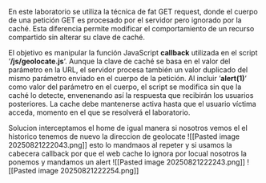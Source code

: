 En este laboratorio se utiliza la técnica de fat GET request, donde el cuerpo de una petición GET es procesado por el servidor pero ignorado por la caché. Esta diferencia permite modificar el comportamiento de un recurso compartido sin alterar su clave de caché.

El objetivo es manipular la función JavaScript **callback** utilizada en el script ‘**/js/geolocate.js**‘. Aunque la clave de caché se basa en el valor del parámetro en la URL, el servidor procesa también un valor duplicado del mismo parámetro enviado en el cuerpo de la petición. Al incluir ‘**alert(1)**‘ como valor del parámetro en el cuerpo, el script se modifica sin que la caché lo detecte, envenenando así la respuesta que recibirán los usuarios posteriores. La cache debe mantenerse activa hasta que el usuario víctima acceda, momento en el que se resolverá el laboratorio.

Solucion
interceptamos el home
de igual manera si nosotros vemos el el historico tenemos de nuevo la direccion de geolocate
![[Pasted image 20250821222043.png]]
esto lo mandmaos al repeter y si usamos la cabecera callback por que el web cache lo ignora por locual nosotros la ponemos y mandamos un alert
![[Pasted image 20250821222243.png]]
![[Pasted image 20250821222254.png]]
